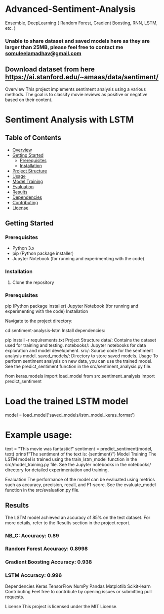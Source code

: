 # Advanced-Sentiment-Analysis
Ensemble, DeepLearning ( Random Forest, Gradient Boosting, RNN, LSTM, etc. )
### Unable to share dataset and saved models here as they are larger than 25MB, please feel free to contact me somuleelamadhav@gmail.com
## Download dataset from here https://ai.stanford.edu/~amaas/data/sentiment/
Overview
This project implements sentiment analysis using a various methods. The goal is to classify movie reviews as positive or negative based on their content.

# Sentiment Analysis with LSTM

## Table of Contents

- [Overview](#overview)
- [Getting Started](#getting-started)
  - [Prerequisites](#prerequisites)
  - [Installation](#installation)
- [Project Structure](#project-structure)
- [Usage](#usage)
- [Model Training](#model-training)
- [Evaluation](#evaluation)
- [Results](#results)
- [Dependencies](#dependencies)
- [Contributing](#contributing)
- [License](#license)


## Getting Started

### Prerequisites

- Python 3.x
- pip (Python package installer)
- Jupyter Notebook (for running and experimenting with the code)

### Installation

1. Clone the repository

### Prerequisites

pip (Python package installer)
Jupyter Notebook (for running and experimenting with the code)
Installation


Navigate to the project directory:


cd sentiment-analysis-lstm
Install dependencies:


pip install -r requirements.txt
Project Structure
data/: Contains the dataset used for training and testing.
notebooks/: Jupyter notebooks for data exploration and model development.
src/: Source code for the sentiment analysis model.
saved_models/: Directory to store saved models.
Usage
To perform sentiment analysis on new data, you can use the trained model. See the predict_sentiment function in the src/sentiment_analysis.py file.

from keras.models import load_model
from src.sentiment_analysis import predict_sentiment

# Load the trained LSTM model
model = load_model('saved_models/lstm_model_keras_format')

# Example usage:
text = "This movie was fantastic!"
sentiment = predict_sentiment(model, text)
print(f"The sentiment of the text is: {sentiment}")
Model Training
The LSTM model is trained using the train_lstm_model function in the src/model_training.py file. See the Jupyter notebooks in the notebooks/ directory for detailed experimentation and training.

Evaluation
The performance of the model can be evaluated using metrics such as accuracy, precision, recall, and F1-score. See the evaluate_model function in the src/evaluation.py file.

## Results
The LSTM model achieved an accuracy of 85% on the test dataset. For more details, refer to the Results section in the project report.
### NB_C: Accuracy: 0.89
### Random Forest Accuracy: 0.8998
### Gradient Boosting Accuracy: 0.938
### LSTM Accuracy: 0.996


Dependencies
Keras
TensorFlow
NumPy
Pandas
Matplotlib
Scikit-learn
Contributing
Feel free to contribute by opening issues or submitting pull requests.

License
This project is licensed under the MIT License.
